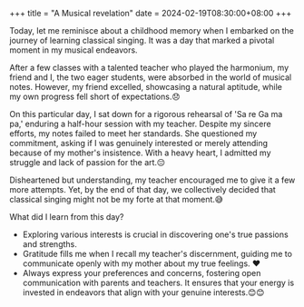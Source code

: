 +++
title = "A Musical revelation"
date = 2024-02-19T08:30:00+08:00
+++


Today, let me reminisce about a childhood memory when I embarked on the journey of learning classical singing. It was a day that marked a pivotal moment in my musical endeavors.

After a few classes with a talented teacher who played the harmonium, my friend and I, the two eager students, were absorbed in the world of musical notes. However, my friend excelled, showcasing a natural aptitude, while my own progress fell short of expectations.😞

On this particular day, I sat down for a rigorous rehearsal of 'Sa re Ga ma pa,' enduring a half-hour session with my teacher. Despite my sincere efforts, my notes failed to meet her standards. She questioned my commitment, asking if I was genuinely interested or merely attending because of my mother's insistence. With a heavy heart, I admitted my struggle and lack of passion for the art.😔

Disheartened but understanding, my teacher encouraged me to give it a few more attempts. Yet, by the end of that day, we collectively decided that classical singing might not be my forte at that moment.😅


What did I learn from this day?

- Exploring various interests is crucial in discovering one's true passions and strengths.
- Gratitude fills me when I recall my teacher's discernment, guiding me to communicate openly with my mother about my true feelings. ❤️
- Always express your preferences and concerns, fostering open communication with parents and teachers. It ensures that your energy is invested in endeavors that align with your genuine interests.😊😊